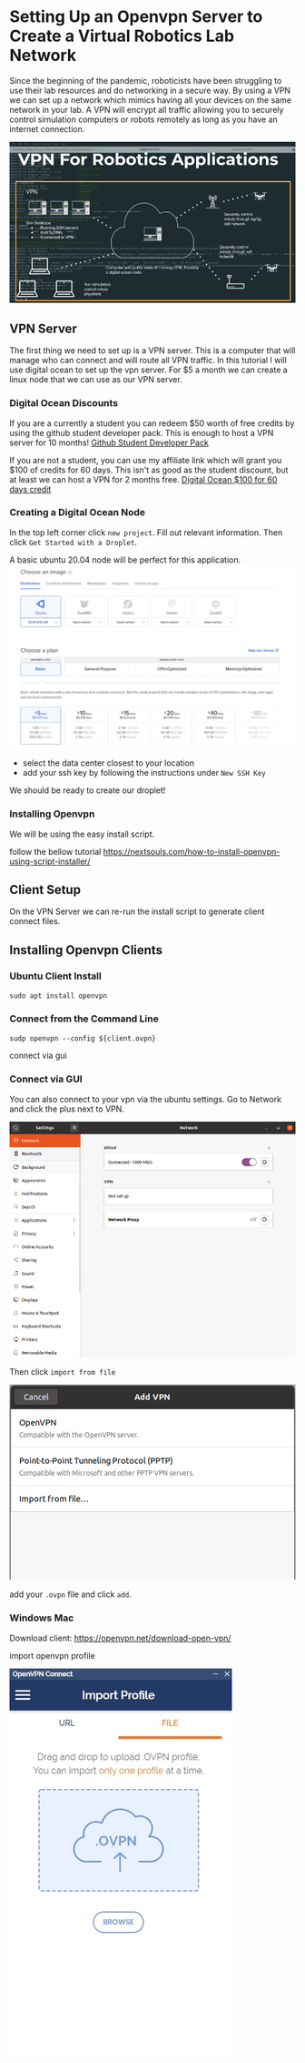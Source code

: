 # Setting Up an Openvpn Server to Create a Virtual Robotics Lab Network 

Since the beginning of the pandemic, roboticists have been struggling to use their lab resources and do networking in a secure way. By using a VPN we can set up a network which mimics having all your devices on the same network in your lab. A VPN will encrypt all traffic allowing you to securely control simulation computers or robots remotely as long as you have an internet connection.

![vpn con-ops](imgs/vpn_con_ops.png)

## VPN Server

The first thing we need to set up is a VPN server. This is a computer that will manage who can connect and will route all VPN traffic. In this tutorial I will use digital ocean to set up the vpn server. For $5 a month we can create a linux node that we can use as our VPN server. 

### Digital Ocean Discounts

If you are a currently a student you can redeem $50 worth of free credits by using the github student developer pack. This is enough to host a VPN server for 10 months! [Github Student Developer Pack](https://education.github.com/pack)

If you are not a student, you can use my affiliate link which will grant you $100 of credits for 60 days. This isn't as good as the student discount, but at least we can host a VPN for 2 months free. [Digital Ocean $100 for 60 days credit](https://m.do.co/c/6752af521fd4)

### Creating a Digital Ocean Node 

In the top left corner click `new project`. Fill out relevant information. Then click `Get Started with a Droplet`. 

A basic ubuntu 20.04 node will be perfect for this application.
![node settings](imgs/node_settings1.JPG)

- select the data center closest to your location 
- add your ssh key by following the instructions under `New SSH Key`

We should be ready to create our droplet!

### Installing Openvpn 

We will be using the easy install script.

follow the bellow tutorial 
https://nextsouls.com/how-to-install-openvpn-using-script-installer/

## Client Setup 

On the VPN Server we can re-run the install script to generate client connect files.

## Installing Openvpn Clients 

### Ubuntu Client Install

```
sudo apt install openvpn
```

### Connect from the Command Line
```
sudp openvpn --config ${client.ovpn}
```
connect via gui

### Connect via GUI

 You can also connect to your vpn via the ubuntu settings. Go to Network and click the plus next to VPN.

![vpn setup1](imgs/vpn_gui1.png)

Then click `import from file`

![add vpn](imgs/add_vpn.png)

add your `.ovpn` file and click `add`.

### Windows Mac

Download client: https://openvpn.net/download-open-vpn/

import openvpn profile

![ovpn client](imgs/ovpn_client.JPG)